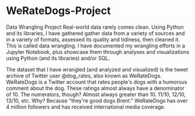 # WeRateDogs-Project
Data Wrangling Project
Real-world data rarely comes clean. Using Python and its libraries, I have gathered gather data from a variety of sources and in a variety of formats, 
assessed its quality and tidiness, then cleaned it. This is called data wrangling. I have documented my wrangling efforts in a Jupyter Notebook, 
plus showcase them through analyses and visualizations using Python (and its libraries) and/or SQL.

The dataset that I have wrangled (and analyzed and visualized) is the tweet archive of Twitter user @dog_rates, 
also known as WeRateDogs. WeRateDogs is a Twitter account that rates people's dogs with a humorous comment about the dog. 
These ratings almost always have a denominator of 10. The numerators, though? Almost always greater than 10. 11/10, 12/10, 13/10, etc. 
Why? Because "they're good dogs Brent." WeRateDogs has over 4 million followers and has received international media coverage.
